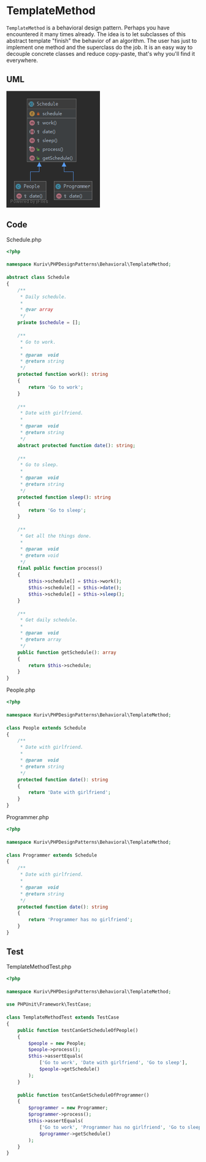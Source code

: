 # TemplateMethod

`TemplateMethod` is a behavioral design pattern. Perhaps you have encountered it many times already. The idea is to let subclasses of this abstract template "finish" the behavior of an algorithm. The user has just to implement one method and the superclass do the job. It is an easy way to decouple concrete classes and reduce copy-paste, that's why you'll find it everywhere.

## UML

![TemplateMethod](TemplateMethod.png)

## Code

Schedule.php

```php
<?php

namespace Kuriv\PHPDesignPatterns\Behavioral\TemplateMethod;

abstract class Schedule
{
    /**
     * Daily schedule.
     *
     * @var array
     */
    private $schedule = [];

    /**
     * Go to work.
     *
     * @param  void
     * @return string
     */
    protected function work(): string
    {
        return 'Go to work';
    }

    /**
     * Date with girlfriend.
     *
     * @param  void
     * @return string
     */
    abstract protected function date(): string;

    /**
     * Go to sleep.
     *
     * @param  void
     * @return string
     */
    protected function sleep(): string
    {
        return 'Go to sleep';
    }

    /**
     * Get all the things done.
     *
     * @param  void
     * @return void
     */
    final public function process()
    {
        $this->schedule[] = $this->work();
        $this->schedule[] = $this->date();
        $this->schedule[] = $this->sleep();
    }

    /**
     * Get daily schedule.
     *
     * @param  void
     * @return array
     */
    public function getSchedule(): array
    {
        return $this->schedule;
    }
}

```

People.php

```php
<?php

namespace Kuriv\PHPDesignPatterns\Behavioral\TemplateMethod;

class People extends Schedule
{
    /**
     * Date with girlfriend.
     *
     * @param  void
     * @return string
     */
    protected function date(): string
    {
        return 'Date with girlfriend';
    }
}

```

Programmer.php

```php
<?php

namespace Kuriv\PHPDesignPatterns\Behavioral\TemplateMethod;

class Programmer extends Schedule
{
    /**
     * Date with girlfriend.
     *
     * @param  void
     * @return string
     */
    protected function date(): string
    {
        return 'Programmer has no girlfriend';
    }
}

```

## Test

TemplateMethodTest.php

```php
<?php

namespace Kuriv\PHPDesignPatterns\Behavioral\TemplateMethod;

use PHPUnit\Framework\TestCase;

class TemplateMethodTest extends TestCase
{
    public function testCanGetScheduleOfPeople()
    {
        $people = new People;
        $people->process();
        $this->assertEquals(
            ['Go to work', 'Date with girlfriend', 'Go to sleep'],
            $people->getSchedule()
        );
    }

    public function testCanGetScheduleOfProgrammer()
    {
        $programmer = new Programmer;
        $programmer->process();
        $this->assertEquals(
            ['Go to work', 'Programmer has no girlfriend', 'Go to sleep'],
            $programmer->getSchedule()
        );
    }
}

```

